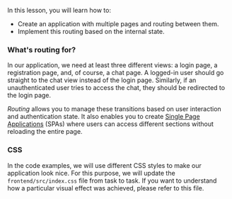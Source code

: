 In this lesson, you will learn how to:
- Create an application with multiple pages and routing between them.
- Implement this routing based on the internal state.

### What's routing for?
In our application, we need at least three different views: a login page, a registration page, and, of course, a chat page.
A logged-in user should go straight to the chat view instead of the login page.
Similarly, if an unauthenticated user tries to access the chat, they should be redirected to the login page.

_Routing_ allows you to manage these transitions based on user interaction and authentication state.
It also enables you to create [Single Page Applications](https://en.wikipedia.org/wiki/Single-page_application) (SPAs)
where users can access different sections without reloading the entire page.

### CSS
In the code examples, we will use different CSS styles to make our application look nice.
For this purpose, we will update the `frontend/src/index.css` file from task to task.
If you want to understand how a particular visual effect was achieved,
please refer to this file.
